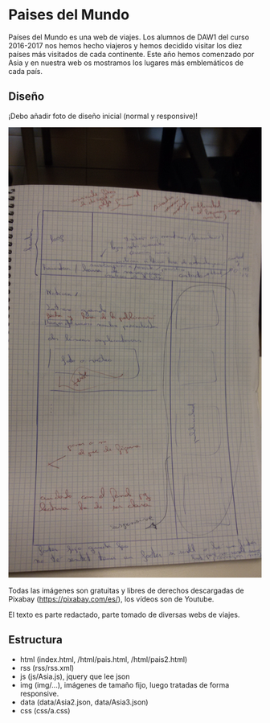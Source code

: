 # Paises del Mundo

Países del Mundo es una web de viajes. Los alumnos de DAW1 del curso 2016-2017 nos hemos hecho viajeros y hemos decidido visitar los diez países más visitados de cada continente. Este año hemos comenzado por Asia y en nuestra web os mostramos los lugares más emblemáticos de cada país.

## Diseño

¡Debo añadir foto de diseño inicial (normal y responsive)!

![img](https://github.com/mnibir/PaisesDelMundo/blob/master/img/diseny/20170601_184435.jpg)

Todas las imágenes son gratuitas y libres de derechos descargadas de Pixabay (https://pixabay.com/es/), los vídeos son de Youtube.

El texto es parte redactado, parte tomado de diversas webs de viajes.

## Estructura

* html (index.html, /html/pais.html, /html/pais2.html)
* rss (rss/rss.xml)
* js (js/Asia.js), jquery que lee json
* img (img/...), imágenes de tamaño fijo, luego tratadas de forma responsive.
* data (data/Asia2.json, data/Asia3.json)
* css (css/a.css)

## 

